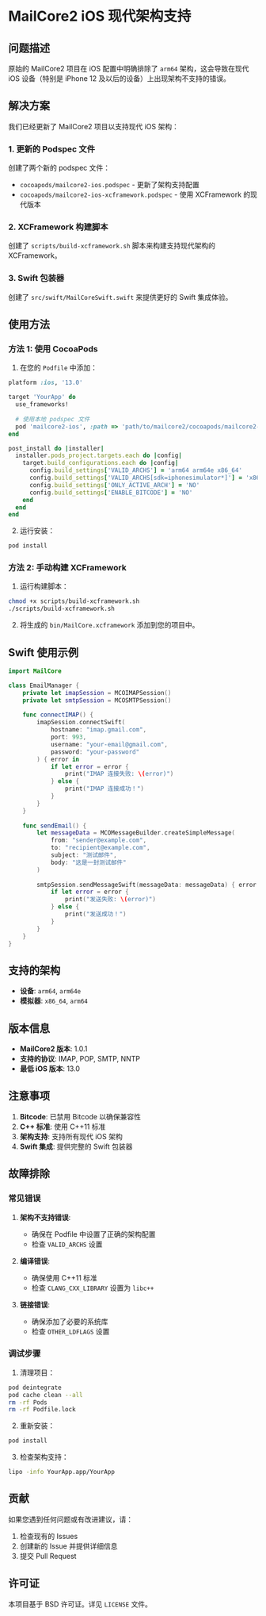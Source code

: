 # MailCore2 iOS 现代架构支持

## 问题描述

原始的 MailCore2 项目在 iOS 配置中明确排除了 `arm64` 架构，这会导致在现代 iOS 设备（特别是 iPhone 12 及以后的设备）上出现架构不支持的错误。

## 解决方案

我们已经更新了 MailCore2 项目以支持现代 iOS 架构：

### 1. 更新的 Podspec 文件

创建了两个新的 podspec 文件：

- `cocoapods/mailcore2-ios.podspec` - 更新了架构支持配置
- `cocoapods/mailcore2-ios-xcframework.podspec` - 使用 XCFramework 的现代版本

### 2. XCFramework 构建脚本

创建了 `scripts/build-xcframework.sh` 脚本来构建支持现代架构的 XCFramework。

### 3. Swift 包装器

创建了 `src/swift/MailCoreSwift.swift` 来提供更好的 Swift 集成体验。

## 使用方法

### 方法 1: 使用 CocoaPods

1. 在您的 `Podfile` 中添加：

```ruby
platform :ios, '13.0'

target 'YourApp' do
  use_frameworks!
  
  # 使用本地 podspec 文件
  pod 'mailcore2-ios', :path => 'path/to/mailcore2/cocoapods/mailcore2-ios-xcframework.podspec'
end

post_install do |installer|
  installer.pods_project.targets.each do |config|
    target.build_configurations.each do |config|
      config.build_settings['VALID_ARCHS'] = 'arm64 arm64e x86_64'
      config.build_settings['VALID_ARCHS[sdk=iphonesimulator*]'] = 'x86_64 arm64'
      config.build_settings['ONLY_ACTIVE_ARCH'] = 'NO'
      config.build_settings['ENABLE_BITCODE'] = 'NO'
    end
  end
end
```

2. 运行安装：

```bash
pod install
```

### 方法 2: 手动构建 XCFramework

1. 运行构建脚本：

```bash
chmod +x scripts/build-xcframework.sh
./scripts/build-xcframework.sh
```

2. 将生成的 `bin/MailCore.xcframework` 添加到您的项目中。

## Swift 使用示例

```swift
import MailCore

class EmailManager {
    private let imapSession = MCOIMAPSession()
    private let smtpSession = MCOSMTPSession()
    
    func connectIMAP() {
        imapSession.connectSwift(
            hostname: "imap.gmail.com",
            port: 993,
            username: "your-email@gmail.com",
            password: "your-password"
        ) { error in
            if let error = error {
                print("IMAP 连接失败: \(error)")
            } else {
                print("IMAP 连接成功！")
            }
        }
    }
    
    func sendEmail() {
        let messageData = MCOMessageBuilder.createSimpleMessage(
            from: "sender@example.com",
            to: "recipient@example.com",
            subject: "测试邮件",
            body: "这是一封测试邮件"
        )
        
        smtpSession.sendMessageSwift(messageData: messageData) { error in
            if let error = error {
                print("发送失败: \(error)")
            } else {
                print("发送成功！")
            }
        }
    }
}
```

## 支持的架构

- **设备**: `arm64`, `arm64e`
- **模拟器**: `x86_64`, `arm64`

## 版本信息

- **MailCore2 版本**: 1.0.1
- **支持的协议**: IMAP, POP, SMTP, NNTP
- **最低 iOS 版本**: 13.0

## 注意事项

1. **Bitcode**: 已禁用 Bitcode 以确保兼容性
2. **C++ 标准**: 使用 C++11 标准
3. **架构支持**: 支持所有现代 iOS 架构
4. **Swift 集成**: 提供完整的 Swift 包装器

## 故障排除

### 常见错误

1. **架构不支持错误**:
   - 确保在 Podfile 中设置了正确的架构配置
   - 检查 `VALID_ARCHS` 设置

2. **编译错误**:
   - 确保使用 C++11 标准
   - 检查 `CLANG_CXX_LIBRARY` 设置为 `libc++`

3. **链接错误**:
   - 确保添加了必要的系统库
   - 检查 `OTHER_LDFLAGS` 设置

### 调试步骤

1. 清理项目：
```bash
pod deintegrate
pod cache clean --all
rm -rf Pods
rm -rf Podfile.lock
```

2. 重新安装：
```bash
pod install
```

3. 检查架构支持：
```bash
lipo -info YourApp.app/YourApp
```

## 贡献

如果您遇到任何问题或有改进建议，请：

1. 检查现有的 Issues
2. 创建新的 Issue 并提供详细信息
3. 提交 Pull Request

## 许可证

本项目基于 BSD 许可证。详见 `LICENSE` 文件。 